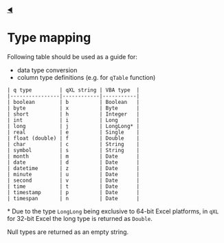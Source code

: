 [:arrow_backward:](RTD-Examples.md)

# Type mapping

Following table should be used as a guide for:
- data type conversion
- column type definitions (e.g. for `qTable` function)


```
| q type         | qXL string | VBA type  |
|----------------|------------|-----------|
| boolean        | b          | Boolean   |
| byte           | x          | Byte      |
| short          | h          | Integer   |
| int            | i          | Long      |
| long           | j          | LongLong* |
| real           | e          | Single    |
| float (double) | f          | Double    |
| char           | c          | String    |
| symbol         | s          | String    |
| month          | m          | Date      |
| date           | d          | Date      |
| datetime       | z          | Date      |
| minute         | u          | Date      |
| second         | v          | Date      |
| time           | t          | Date      |
| timestamp      | p          | Date      |
| timespan       | n          | Date      |
```

\* Due to the type `LongLong` being exclusive to 64-bit Excel platforms, in `qXL` for 32-bit Excel the long type is returned as `Double`.

Null types are returned as an empty string.
